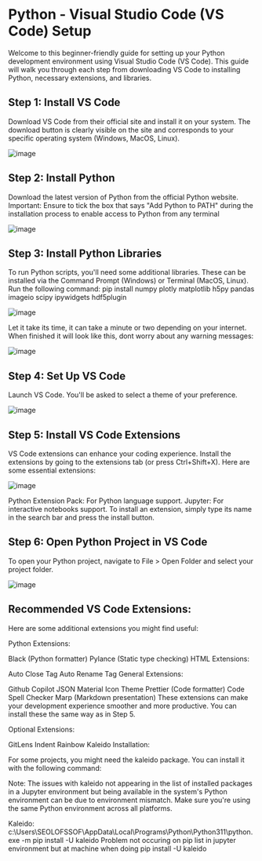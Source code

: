 # Python - Visual Studio Code (VS Code) Setup

Welcome to this beginner-friendly guide for setting up your Python development environment using Visual Studio Code (VS Code). This guide will walk you through each step from downloading VS Code to installing Python, necessary extensions, and libraries.

## Step 1: Install VS Code
Download VS Code from their official site and install it on your system. The download button is clearly visible on the site and corresponds to your specific operating system (Windows, MacOS, Linux).

![image](https://github.com/OlofssonFredrik/VS-Code-Setup/assets/107762409/71a4f4c5-2d5d-4eec-a229-a8b4c9c20b9d)
 
## Step 2: Install Python
Download the latest version of Python from the official Python website. Important: Ensure to tick the box that says "Add Python to PATH" during the installation process to enable access to Python from any terminal

![image](https://github.com/OlofssonFredrik/VS-Code-Setup/assets/107762409/4cd4e3a4-2d06-4764-b70f-9e5112d2e8fd)

## Step 3: Install Python Libraries
To run Python scripts, you'll need some additional libraries. These can be installed via the Command Prompt (Windows) or Terminal (MacOS, Linux). Run the following command:
pip install numpy plotly matplotlib h5py pandas imageio scipy ipywidgets hdf5plugin

![image](https://github.com/OlofssonFredrik/VS-Code-Setup/assets/107762409/017a7596-7596-4bfe-bd9f-414cdec54a63)

Let it take its time, it can take a minute or two depending on your internet. When finished it will look like this, dont worry about any warning messages:

![image](https://github.com/OlofssonFredrik/VS-Code-Setup/assets/107762409/2d0de27e-6add-4272-854b-e6f6be7ae1ed)

## Step 4: Set Up VS Code
Launch VS Code. You'll be asked to select a theme of your preference.

![image](https://github.com/OlofssonFredrik/VS-Code-Setup/assets/107762409/6b913a2a-1529-46b5-bfa2-ba7b00a6e7e3)

## Step 5: Install VS Code Extensions
VS Code extensions can enhance your coding experience. Install the extensions by going to the extensions tab (or press Ctrl+Shift+X). Here are some essential extensions:

![image](https://github.com/OlofssonFredrik/VS-Code-Setup/assets/107762409/b98c0e38-a676-4c4f-8856-af56608bd5ce)

Python Extension Pack: For Python language support.
Jupyter: For interactive notebooks support.
To install an extension, simply type its name in the search bar and press the install button.

## Step 6: Open Python Project in VS Code
To open your Python project, navigate to File > Open Folder and select your project folder.

![image](https://github.com/OlofssonFredrik/VS-Code-Setup/assets/107762409/be6424cc-f91a-413b-8135-02d2661545fa)


## Recommended VS Code Extensions:
Here are some additional extensions you might find useful:

Python Extensions:

Black (Python formatter)
Pylance (Static type checking)
HTML Extensions:

Auto Close Tag
Auto Rename Tag
General Extensions:

Github Copilot
JSON
Material Icon Theme
Prettier (Code formatter)
Code Spell Checker
Marp (Markdown presentation)
These extensions can make your development experience smoother and more productive. You can install these the same way as in Step 5.

Optional Extensions:

GitLens
Indent Rainbow
Kaleido Installation:

For some projects, you might need the kaleido package. You can install it with the following command:


Note: The issues with kaleido not appearing in the list of installed packages in a Jupyter environment but being available in the system's Python environment can be due to environment mismatch. Make sure you're using the same Python environment across all platforms.


Kaleido: c:\Users\SEOLOFSSOF\AppData\Local\Programs\Python\Python311\python.exe -m pip install -U kaleido
Problem not occuring on pip list in jupyter environment but at machine when doing pip install -U kaleido
